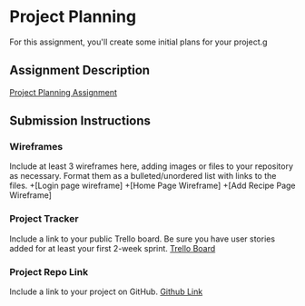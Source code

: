 # Project Planning
For this assignment, you'll create some initial plans for your project.g

## Assignment Description
[Project Planning Assignment](https://education.launchcode.org/liftoff/modules/assignments/project-planning)

## Submission Instructions

### Wireframes

Include at least 3 wireframes here, adding images or files to your repository as necessary. Format them as a bulleted/unordered list with links to the files.
+[Login page wireframe]
+[Home Page Wireframe]
+[Add Recipe Page Wireframe]
### Project Tracker

Include a link to your public Trello board. Be sure you have user stories added for at least your first 2-week sprint.
[Trello Board](https://trello.com/b/FFEX5ihc/liftoff-apr-2023-meal-prep-app)
### Project Repo Link

Include a link to your project on GitHub.
[Github Link]()
